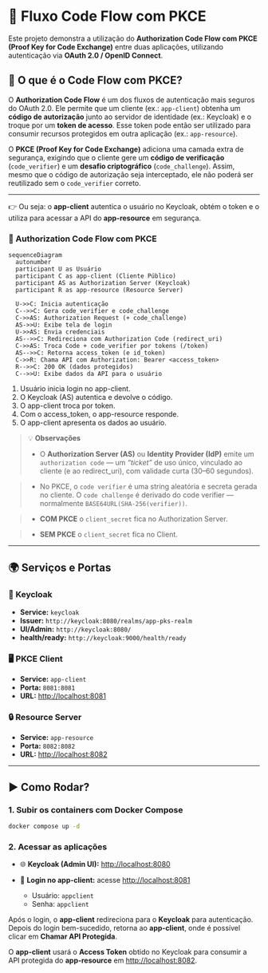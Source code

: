 # 🔐 Fluxo Code Flow com PKCE

Este projeto demonstra a utilização do **Authorization Code Flow com PKCE (Proof Key for Code Exchange)** entre duas aplicações, utilizando autenticação via **OAuth 2.0 / OpenID Connect**.

## 📌 O que é o Code Flow com PKCE?

O **Authorization Code Flow** é um dos fluxos de autenticação mais seguros do OAuth 2.0. Ele permite que um cliente (ex.: `app-client`) obtenha um **código de autorização** junto ao servidor de identidade (ex.: Keycloak) e o troque por um **token de acesso**. Esse token pode então ser utilizado para consumir recursos protegidos em outra aplicação (ex.: `app-resource`).

O **PKCE (Proof Key for Code Exchange)** adiciona uma camada extra de segurança, exigindo que o cliente gere um **código de verificação** (`code_verifier`) e um **desafio criptográfico** (`code_challenge`). Assim, mesmo que o código de autorização seja interceptado, ele não poderá ser reutilizado sem o `code_verifier` correto.

---

👉 Ou seja: o **app-client** autentica o usuário no Keycloak, obtém o token e o utiliza para acessar a API do **app-resource** em segurança.

### 🔐 Authorization Code Flow com PKCE 

```mermaid
sequenceDiagram
  autonumber
  participant U as Usuário
  participant C as app-client (Cliente Público)
  participant AS as Authorization Server (Keycloak)
  participant R as app-resource (Resource Server)

  U->>C: Inicia autenticação
  C-->>C: Gera code_verifier e code_challenge
  C->>AS: Authorization Request (+ code_challenge)
  AS->>U: Exibe tela de login
  U->>AS: Envia credenciais
  AS-->>C: Redireciona com Authorization Code (redirect_uri)
  C->>AS: Troca Code + code_verifier por tokens (/token)
  AS-->>C: Retorna access_token (e id_token)
  C->>R: Chama API com Authorization: Bearer <access_token>
  R-->>C: 200 OK (dados protegidos)
  C-->>U: Exibe dados da API para o usuário

```

1. Usuário inicia login no app-client.
2. O Keycloak (AS) autentica e devolve o código.
3. O app-client troca por token.
4. Com o access_token, o app-resource responde.
5. O app-client apresenta os dados ao usuário.

> 💡 **Observações**
>
> * O **Authorization Server (AS)** ou **Identity Provider (IdP)**  emite um `authorization code` — um _“ticket”_ de uso único, vinculado ao cliente (e ao redirect_uri), com validade curta (30–60 segundos).

> * No PKCE, o `code verifier` é uma string aleatória e secreta gerada no cliente. O `code challenge` é derivado do code verifier — normalmente `BASE64URL(SHA-256(verifier))`.

> * **COM PKCE** o `client_secret` fica no Authorization Server.

> * **SEM PKCE** o `client_secret` fica no Client.


---

## 🌍 Serviços e Portas

### 🔑 Keycloak

* **Service:** `keycloak`
* **Issuer:** `http://keycloak:8080/realms/app-pks-realm`
* **UI/Admin:** `http://keycloak:8080/`
* **health/ready:** `http://keycloak:9000/health/ready`

### 🖥️ PKCE Client

* **Service:** `app-client`
* **Porta:** `8081:8081`
* **URL:** [http://localhost:8081](http://localhost:8081)

### 🔒 Resource Server

* **Service:** `app-resource`
* **Porta:** `8082:8082`
* **URL:** [http://localhost:8082](http://localhost:8082)

---


## ▶️ Como Rodar?

### 1. Subir os containers com Docker Compose

```sh
docker compose up -d
```

### 2. Acessar as aplicações

* 🌐 **Keycloak (Admin UI):** [http://localhost:8080](http://localhost:8080)
* 👤 **Login no app-client:** acesse [http://localhost:8081](http://localhost:8081)

  * Usuário: `appclient`
  * Senha: `appclient`

Após o login, o **app-client** redireciona para o **Keycloak** para autenticação.
Depois do login bem-sucedido, retorna ao **app-client**, onde é possível clicar em **Chamar API Protegida**.

O **app-client** usará o **Access Token** obtido no Keycloak para consumir a API protegida do **app-resource** em [http://localhost:8082](http://localhost:8082).
